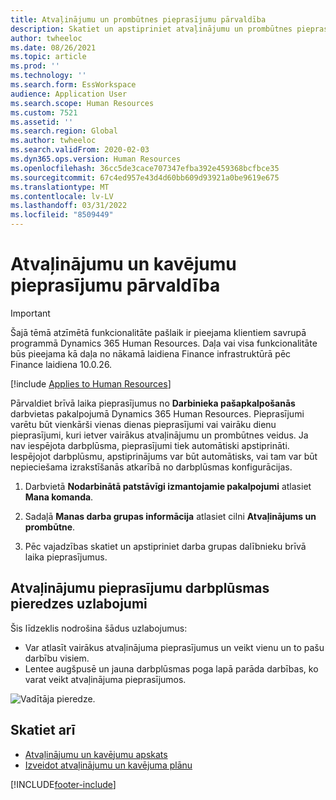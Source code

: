 ```yaml
---
title: Atvaļinājumu un prombūtnes pieprasījumu pārvaldība
description: Skatiet un apstipriniet atvaļinājumu un prombūtnes pieprasījumus sistēmā Dynamics 365 Human Resources.
author: twheeloc
ms.date: 08/26/2021
ms.topic: article
ms.prod: ''
ms.technology: ''
ms.search.form: EssWorkspace
audience: Application User
ms.search.scope: Human Resources
ms.custom: 7521
ms.assetid: ''
ms.search.region: Global
ms.author: twheeloc
ms.search.validFrom: 2020-02-03
ms.dyn365.ops.version: Human Resources
ms.openlocfilehash: 36cc5de3cace707347efba392e459368bcfbce35
ms.sourcegitcommit: 67c4ed957e43d4d60bb609d93921a0be9619e675
ms.translationtype: MT
ms.contentlocale: lv-LV
ms.lasthandoff: 03/31/2022
ms.locfileid: "8509449"
---
```

# <a name="manage-leave-and-absence-requests"></a>Atvaļinājumu un kavējumu pieprasījumu pārvaldība

>[!Important]
>Šajā tēmā atzīmētā funkcionalitāte pašlaik ir pieejama klientiem savrupā programmā Dynamics 365 Human Resources. Daļa vai visa funkcionalitāte būs pieejama kā daļa no nākamā laidiena Finance infrastruktūrā pēc Finance laidiena 10.0.26.


[!include [Applies to Human Resources](../includes/applies-to-hr.md)]

Pārvaldiet brīvā laika pieprasījumus no **Darbinieka pašapkalpošanās** darbvietas pakalpojumā Dynamics 365 Human Resources. Pieprasījumi varētu būt vienkārši vienas dienas pieprasījumi vai vairāku dienu pieprasījumi, kuri ietver vairākus atvaļinājumu un prombūtnes veidus. Ja nav iespējota darbplūsma, pieprasījumi tiek automātiski apstiprināti. Iespējojot darbplūsmu, apstiprinājums var būt automātisks, vai tam var būt nepieciešama izrakstīšanās atkarībā no darbplūsmas konfigurācijas.

1. Darbvietā **Nodarbinātā patstāvīgi izmantojamie pakalpojumi** atlasiet **Mana komanda**.

2. Sadaļā **Manas darba grupas informācija** atlasiet cilni **Atvaļinājums un prombūtne**.

3. Pēc vajadzības skatiet un apstipriniet darba grupas dalībnieku brīvā laika pieprasījumus.

## <a name="leave-request-workflow-experience-enhancements"></a>Atvaļinājumu pieprasījumu darbplūsmas pieredzes uzlabojumi

Šis līdzeklis nodrošina šādus uzlabojumus:

- Var atlasīt vairākus atvaļinājuma pieprasījumus un veikt vienu un to pašu darbību visiem.
- Lentee augšpusē un jauna darbplūsmas poga lapā parāda darbības, ko varat veikt atvaļinājuma pieprasījumos.

![Vadītāja pieredze.](media/hr-leave-and-absence-manager-experience.png)

## <a name="see-also"></a>Skatiet arī

- [Atvaļinājumu un kavējumu apskats](hr-leave-and-absence-overview.md)
- [Izveidot atvaļinājumu un kavējuma plānu](hr-leave-and-absence-plans.md)

[!INCLUDE[footer-include](../includes/footer-banner.md)]
